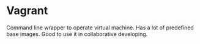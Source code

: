 # Vagrant

Command line wrapper to operate virtual machine. Has a lot of predefined base images. Good to use it in collaborative developing.
